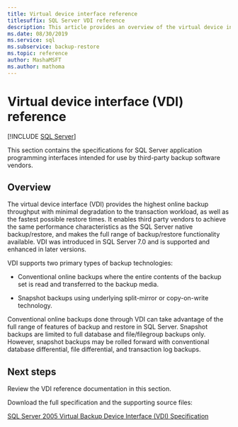 ```yaml
---
title: Virtual device interface reference
titlesuffix: SQL Server VDI reference
description: This article provides an overview of the virtual device interface reference for SQL Server backup.
ms.date: 08/30/2019
ms.service: sql
ms.subservice: backup-restore
ms.topic: reference
author: MashaMSFT
ms.author: mathoma
---
```


# Virtual device interface (VDI) reference

[!INCLUDE [SQL Server](../../../includes/applies-to-version/sqlserver.md)]

This section contains the specifications for SQL Server application programming interfaces intended for use by third-party backup software vendors.

## Overview

The virtual device interface (VDI) provides the highest online backup throughput with minimal degradation to the transaction workload, as well as the fastest possible restore times. It enables third party vendors to achieve the same performance characteristics as the SQL Server native backup/restore, and makes the full range of backup/restore functionality available. VDI was introduced in SQL Server 7.0 and is supported and enhanced in later versions.

VDI supports two primary types of backup technologies:

- Conventional online backups where the entire contents of the backup set is read and transferred to the backup media.

- Snapshot backups using underlying split-mirror or copy-on-write technology.

Conventional online backups done through VDI can take advantage of the full range of features of backup and restore in SQL Server. Snapshot backups are limited to full database and file/filegroup backups only. However, snapshot backups may be rolled forward with conventional database differential, file differential, and transaction log backups.

## Next steps

Review the VDI reference documentation in this section.

Download the full specification and the supporting source files:

[SQL Server 2005 Virtual Backup Device Interface (VDI) Specification](https://www.microsoft.com/download/details.aspx?id=17282)
